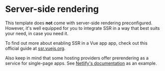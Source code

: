 
# Server-side rendering

This template does **not** come with server-side rendering preconfigured. However, it's well equipped for you to integrate SSR in a way that best suits your need, in case you need it.

To find out more about enabling SSR in a Vue app app, check out this official guide at [ssr.vuejs.org](https://ssr.vuejs.org/en/).

Also keep in mind that some hosting providers offer prerendering as a service for single-page apps. See [Netlify's documentation](https://www.netlify.com/docs/prerendering/) as an example.
